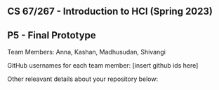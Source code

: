 ## CS 67/267 - Introduction to HCI (Spring 2023) 
## P5 - Final Prototype

Team Members: Anna, Kashan, Madhusudan, Shivangi

GitHub usernames for each team member: [insert github ids here]

Other releavant details about your repository below:
